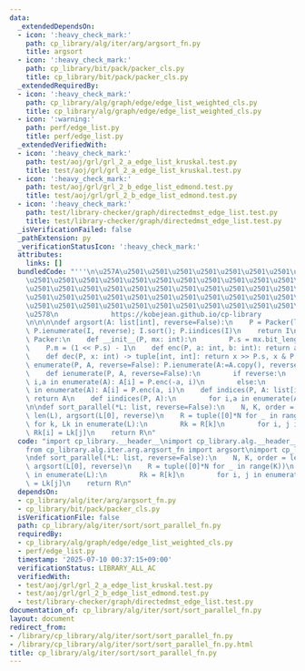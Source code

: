 ```yaml
---
data:
  _extendedDependsOn:
  - icon: ':heavy_check_mark:'
    path: cp_library/alg/iter/arg/argsort_fn.py
    title: argsort
  - icon: ':heavy_check_mark:'
    path: cp_library/bit/pack/packer_cls.py
    title: cp_library/bit/pack/packer_cls.py
  _extendedRequiredBy:
  - icon: ':heavy_check_mark:'
    path: cp_library/alg/graph/edge/edge_list_weighted_cls.py
    title: cp_library/alg/graph/edge/edge_list_weighted_cls.py
  - icon: ':warning:'
    path: perf/edge_list.py
    title: perf/edge_list.py
  _extendedVerifiedWith:
  - icon: ':heavy_check_mark:'
    path: test/aoj/grl/grl_2_a_edge_list_kruskal.test.py
    title: test/aoj/grl/grl_2_a_edge_list_kruskal.test.py
  - icon: ':heavy_check_mark:'
    path: test/aoj/grl/grl_2_b_edge_list_edmond.test.py
    title: test/aoj/grl/grl_2_b_edge_list_edmond.test.py
  - icon: ':heavy_check_mark:'
    path: test/library-checker/graph/directedmst_edge_list.test.py
    title: test/library-checker/graph/directedmst_edge_list.test.py
  _isVerificationFailed: false
  _pathExtension: py
  _verificationStatusIcon: ':heavy_check_mark:'
  attributes:
    links: []
  bundledCode: "'''\n\u257A\u2501\u2501\u2501\u2501\u2501\u2501\u2501\u2501\u2501\u2501\
    \u2501\u2501\u2501\u2501\u2501\u2501\u2501\u2501\u2501\u2501\u2501\u2501\u2501\
    \u2501\u2501\u2501\u2501\u2501\u2501\u2501\u2501\u2501\u2501\u2501\u2501\u2501\
    \u2501\u2501\u2501\u2501\u2501\u2501\u2501\u2501\u2501\u2501\u2501\u2501\u2501\
    \u2501\u2501\u2501\u2501\u2501\u2501\u2501\u2501\u2501\u2501\u2501\u2501\u2501\
    \u2578\n             https://kobejean.github.io/cp-library               \n'''\n\
    \n\n\n\ndef argsort(A: list[int], reverse=False):\n    P = Packer(len(I := A.copy())-1);\
    \ P.ienumerate(I, reverse); I.sort(); P.iindices(I)\n    return I\n\n\n\nclass\
    \ Packer:\n    def __init__(P, mx: int):\n        P.s = mx.bit_length()\n    \
    \    P.m = (1 << P.s) - 1\n    def enc(P, a: int, b: int): return a << P.s | b\n\
    \    def dec(P, x: int) -> tuple[int, int]: return x >> P.s, x & P.m\n    def\
    \ enumerate(P, A, reverse=False): P.ienumerate(A:=A.copy(), reverse); return A\n\
    \    def ienumerate(P, A, reverse=False):\n        if reverse:\n            for\
    \ i,a in enumerate(A): A[i] = P.enc(-a, i)\n        else:\n            for i,a\
    \ in enumerate(A): A[i] = P.enc(a, i)\n    def indices(P, A: list[int]): P.iindices(A:=A.copy());\
    \ return A\n    def iindices(P, A):\n        for i,a in enumerate(A): A[i] = P.m&a\n\
    \n\ndef sort_parallel(*L: list, reverse=False):\n    N, K, order = len(L[0]),\
    \ len(L), argsort(L[0], reverse)\n    R = tuple([0]*N for _ in range(K))\n   \
    \ for k, Lk in enumerate(L):\n        Rk = R[k]\n        for i, j in enumerate(order):\
    \ Rk[i] = Lk[j]\n    return R\n"
  code: "import cp_library.__header__\nimport cp_library.alg.__header__\nimport cp_library.alg.iter.__header__\n\
    from cp_library.alg.iter.arg.argsort_fn import argsort\nimport cp_library.alg.iter.sort.__header__\n\
    \ndef sort_parallel(*L: list, reverse=False):\n    N, K, order = len(L[0]), len(L),\
    \ argsort(L[0], reverse)\n    R = tuple([0]*N for _ in range(K))\n    for k, Lk\
    \ in enumerate(L):\n        Rk = R[k]\n        for i, j in enumerate(order): Rk[i]\
    \ = Lk[j]\n    return R\n"
  dependsOn:
  - cp_library/alg/iter/arg/argsort_fn.py
  - cp_library/bit/pack/packer_cls.py
  isVerificationFile: false
  path: cp_library/alg/iter/sort/sort_parallel_fn.py
  requiredBy:
  - cp_library/alg/graph/edge/edge_list_weighted_cls.py
  - perf/edge_list.py
  timestamp: '2025-07-10 00:37:15+09:00'
  verificationStatus: LIBRARY_ALL_AC
  verifiedWith:
  - test/aoj/grl/grl_2_a_edge_list_kruskal.test.py
  - test/aoj/grl/grl_2_b_edge_list_edmond.test.py
  - test/library-checker/graph/directedmst_edge_list.test.py
documentation_of: cp_library/alg/iter/sort/sort_parallel_fn.py
layout: document
redirect_from:
- /library/cp_library/alg/iter/sort/sort_parallel_fn.py
- /library/cp_library/alg/iter/sort/sort_parallel_fn.py.html
title: cp_library/alg/iter/sort/sort_parallel_fn.py
---
```

